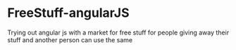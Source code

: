 # FreeStuff-angularJS
Trying out angular js with a market for free stuff for people giving away their stuff and another person can use the same
